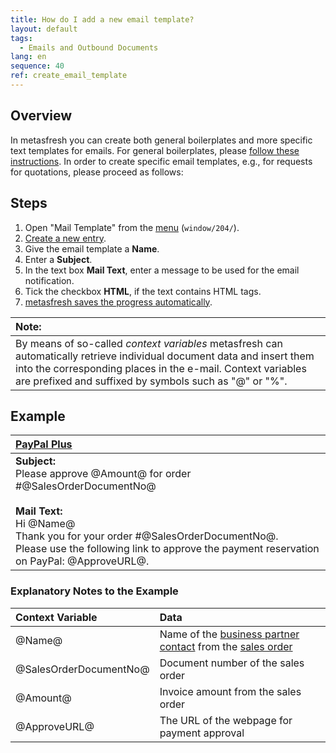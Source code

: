 ```yaml
---
title: How do I add a new email template?
layout: default
tags:
  - Emails and Outbound Documents
lang: en
sequence: 40
ref: create_email_template
---
```


## Overview
In metasfresh you can create both general boilerplates and more specific text templates for emails. For general boilerplates, please [follow these instructions](Create_boilerplate). In order to create specific email templates, e.g., for requests for quotations, please proceed as follows:

## Steps
1. Open "Mail Template" from the [menu](Menu) (`window/204/`).
1. [Create a new entry](New_Record_Window).
1. Give the email template a **Name**.
1. Enter a **Subject**.
1. In the text box **Mail Text**, enter a message to be used for the email notification.
1. Tick the checkbox **HTML**, if the text contains HTML tags.
1. [metasfresh saves the progress automatically](Saveindicator).

| **Note:** |
| :--- |
| By means of so-called *context variables* metasfresh can automatically retrieve individual document data and insert them into the corresponding places in the e-mail. Context variables are prefixed and suffixed by symbols such as "@" or "%". |

## Example

| [PayPal Plus](PayPal_payment_rule_salesorder) |
| :--- |
| **Subject:**<br> Please approve @Amount@ for order #@SalesOrderDocumentNo@<br><br> **Mail Text:**<br> Hi @Name@<br> Thank you for your order #@SalesOrderDocumentNo@.<br> Please use the following link to approve the payment reservation on PayPal: @ApproveURL@. |

### Explanatory Notes to the Example

| Context Variable | Data |
| :--- | :--- |
| @Name@ | Name of the [business partner contact](Add_user_to_BPartner) from the [sales order](SalesOrder_recording) |
| @SalesOrderDocumentNo@ | Document number of the sales order |
| @Amount@ | Invoice amount from the sales order |
| @ApproveURL@ | The URL of the webpage for payment approval |
